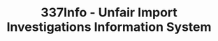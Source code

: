 ---
bigquery: https://console.cloud.google.com/bigquery?p=patents-public-data&d=usitc_investigations&page=dataset&project=sheets-management-319211
citation: US International Trade Commission 337Info Unfair Import Investigations Information
  System
contributors: US International Trade Comission
cost: None
description: US International Trade Commission 337Info Unfair Import Investigations
  Information System contains data on investigations done under Section 337. Section
  337 declares the infringement of certain statutory intellectual property rights
  and other forms of unfair competition in import trade to be unlawful practices.
  Most Section 337 investigations involve allegations of patent or registered trademark
  infringement.
documentation: FAQ and tutorial available on the site
last_edit: 04/07/2022, 07:10:32
location: https://pubapps2.usitc.gov/337external/
maintained_by: US International Trade Comission
schema_fields:
- teoIdDueDate
- complainant
- dateOfPublicationFrNotice
- scheduledEndDateEvidHear
- cafcAppeals
- ouiiParticipation
- aljAssigned
- finalDetNoViolation
- finalIdOnViolationIssue
- patentNumbers
- currentStatus
- gcAttorney
- lastUpdated
- investigationTermDate
- markmanHearing
- patentNumber
- finalIdOnViolationDue
- invUnfairAct
- startDateMarkmanHearing
- dateComplaintFiled
- teoReliefGranted
- issueDateOtherNonFinal
- trademarkNumbers
- ouiiAttorney
- investigationNo
- teoProceedingInvolved
- htsNumbers
- title
- actualEndDateEvidHear
- endDateMarkmanHearing
- docketNo
- teoIdIssueDate
- id
- respondent
- dateCreated
- currentActiveALJ
- investigationType
- scheduledStartDateEvidHear
- publication_number
- targetDate
- finalDetViolation
- actualStartDateEvidHear
- copyrightNumbers
- internalRemand
shortname: unfair_import_investigations
tags:
- import
- legal
- trade
timeframe: 2008-2021 (prior to 2008 downloadable as a JSON file)
title: 337Info - Unfair Import Investigations Information System
uuid: 2721f5ec-e599-4890-9265-9706719fc71e
---